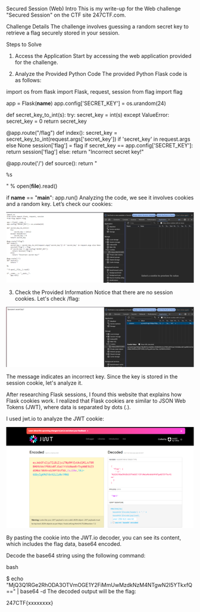 Secured Session (Web)
Intro
This is my write-up for the Web challenge "Secured Session" on the CTF site 247CTF.com.

Challenge Details
The challenge involves guessing a random secret key to retrieve a flag securely stored in your session.

Steps to Solve
1. Access the Application
Start by accessing the web application provided for the challenge.

2. Analyze the Provided Python Code
The provided Python Flask code is as follows:

import os
from flask import Flask, request, session
from flag import flag

app = Flask(__name__)
app.config['SECRET_KEY'] = os.urandom(24)

def secret_key_to_int(s):
    try:
        secret_key = int(s)
    except ValueError:
        secret_key = 0
    return secret_key

@app.route("/flag")
def index():
    secret_key = secret_key_to_int(request.args['secret_key']) if 'secret_key' in request.args else None
    session['flag'] = flag
    if secret_key == app.config['SECRET_KEY']:
        return session['flag']
    else:
        return "Incorrect secret key!"

@app.route('/')
def source():
    return "<pre>%s</pre>" % open(__file__).read()

if __name__ == "__main__":
    app.run()
Analyzing the code, we see it involves cookies and a random key. Let’s check our cookies:

![](./image1.png)

3. Check the Provided Information
Notice that there are no session cookies. Let's check /flag:

![](./image2.png)

The message indicates an incorrect key. Since the key is stored in the session cookie, let's analyze it.

After researching Flask sessions, I found this website that explains how Flask cookies work. I realized that Flask cookies are similar to JSON Web Tokens (JWT), where data is separated by dots (.).

I used jwt.io to analyze the JWT cookie:

![](./image3.png)

By pasting the cookie into the JWT.io decoder, you can see its content, which includes the flag data, base64 encoded.

Decode the base64 string using the following command:

bash

$ echo "MjQ3Q1RGe2RhODA3OTVmOGE1Y2FiMmUwMzdkNzM4NTgwN2I5YTkxfQ==" | base64 -d
The decoded output will be the flag:


247CTF{xxxxxxxx}
